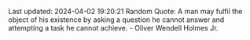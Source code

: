 Last updated: 2024-04-02 19:20:21
Random Quote: A man may fulfil the object of his existence by asking a question he cannot answer and attempting a task he cannot achieve. - Oliver Wendell Holmes Jr.